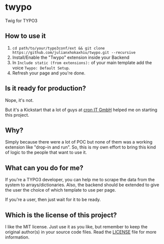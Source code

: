 twypo
=====

Twig for TYPO3

## How to use it
1. `cd path/to/your/typo3conf/ext && git clone https://github.com/julianxhokaxhiu/twypo.git --recursive`
2. Install/Enable the "Twypo" extension inside your Backend
3. In `Include static (from extensions):` of your main template add the voice `Twypo: Default Setup`.
4. Refresh your page and you're done.

## Is it ready for production?
Nope, it's not.

But it's a Kickstart that a lot of guys at [cron IT GmbH](http://www.cron.eu) helped me on starting this project.

## Why?
Simply because there were a lot of POC but none of them was a working extension like "drop-in and run". So, this is my own effort to bring this kind of logic to the people that want to use it.

## What can you do for me?
If you're a TYPO3 developer, you can help me to scrape the data from the system to arrays/dictionaries. Also, the backend should be extended to give the user the choice of which template to use per page.

If you're a user, then just wait for it to be ready.

## Which is the license of this project?
I like the MIT license. Just use it as you like, but remember to keep the original author(s) in your source code files. Read the [LICENSE](https://github.com/julianxhokaxhiu/twypo/blob/master/LICENSE) file for more information.